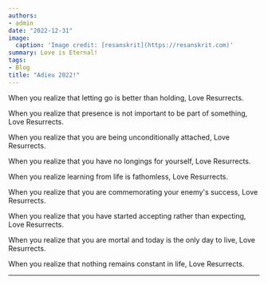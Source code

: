 ```yaml
---
authors:
- admin
date: "2022-12-31"
image:
  caption: 'Image credit: [resanskrit](https://resanskrit.com)'
summary: Love is Eternal!
tags:
- Blog
title: "Adieu 2022!"
---
```

When you realize that letting go is better than holding, Love Resurrects.

When you realize that presence is not important to be part of something, Love Resurrects.

When you realize that you are being unconditionally attached, Love Resurrects.

When you realize that you have no longings for yourself, Love Resurrects.

When you realize learning from life is fathomless, Love Resurrects.

When you realize that you are commemorating your enemy's success, Love Resurrects.

When you realize that you have started accepting rather than expecting, Love Resurrects.

When you realize that you are mortal and today is the only day to live, Love Resurrects.

When you realize that nothing remains constant in life, Love Resurrects.



---
